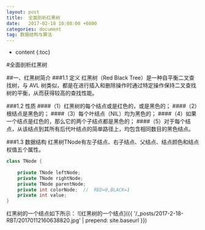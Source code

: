 ```yaml
---
layout: post
title:  全面剖析红黑树
date:   2017-02-18 10:08:00 +0800
categories: document
tag: 数据结构与算法
---
```


* content
{:toc}



#全面剖析红黑树

##一、红黑树简介
###1.1 定义
红黑树（Red Black Tree）是一种自平衡二叉查找树，与 AVL 树类似，都是在进行插入和删除操作时通过特定操作保持二叉查找树的平衡，从而获得较高的查找性能。

###1.2 性质
####（1）红黑树的每个结点或是红色的，或是黑色的；
####（2）根结点是黑色的；
####（3）每个叶结点（NIL）均为黑色的；
####（4）如果一个结点是红色的，那么它的两个子结点都是黑色的；
####（5）对于每个结点，从该结点到其所有后代叶结点的简单路径上，均包含相同数目的黑色结点。

###1.3 数据结构
红黑树TNode有左子结点、右子结点、父结点、结点颜色和结点权值五个属性。
```java
class TNode {
	
	private TNode leftNode;
	private TNode rightNode;
	private TNode parentNode;
	private int colorNode;	//	RED=0,BLACK=1
	private int value;
}
```
红黑树的一个结点如下所示：
![红黑树的一个结点]({{ '/_posts/2017-2-18-RBT/20170112160638820.jpg' | prepend: site.baseurl }})
